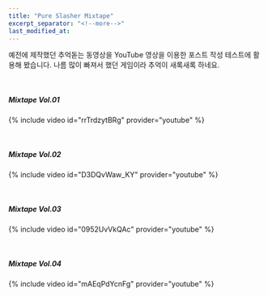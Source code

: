 ```yaml
---
title: "Pure Slasher Mixtape"
excerpt_separator: "<!--more-->"
last_modified_at: 
---
```


예전에 제작했던 추억돋는 동영상을 YouTube 영상을 이용한 포스트 작성 테스트에 활용해 봤습니다. <!--more--> 나름 많이 빠져서 했던 게임이라 추억이 새록새록 하네요. 

<br>

##### Mixtape Vol.01

{% include video id="rrTrdzytBRg" provider="youtube" %}

<br>

##### Mixtape Vol.02

{% include video id="D3DQvWaw_KY" provider="youtube" %}

<br>

##### Mixtape Vol.03

{% include video id="0952UvVkQAc" provider="youtube" %}

<br>

##### Mixtape Vol.04

{% include video id="mAEqPdYcnFg" provider="youtube" %}